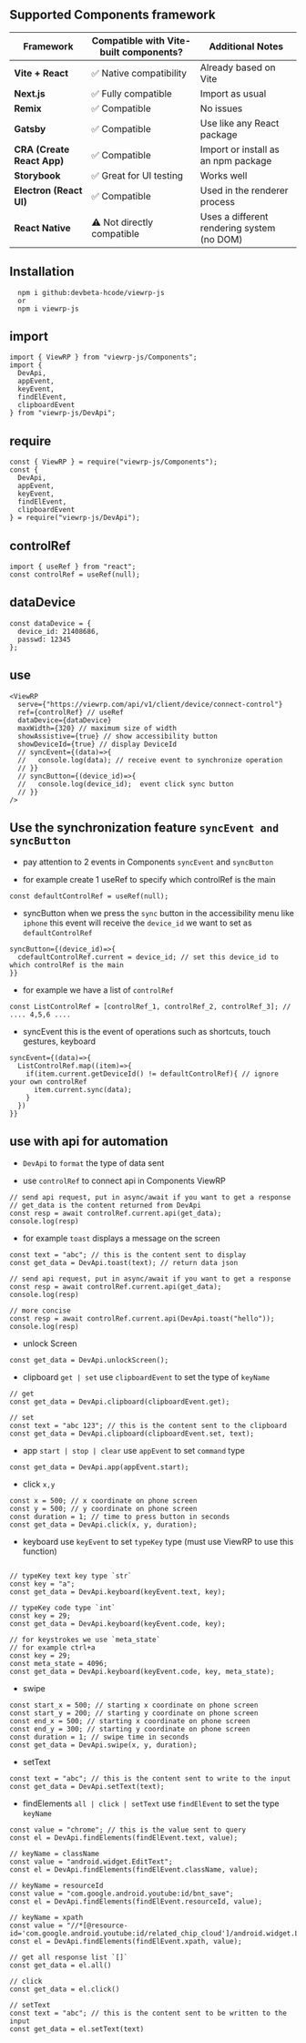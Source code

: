 ## Supported Components framework
| Framework                  | Compatible with Vite-built components?    | Additional Notes                       |
|---------------------------|--------------------------------------------|----------------------------------------|
| **Vite + React**          | ✅ Native compatibility                     | Already based on Vite                  |
| **Next.js**               | ✅ Fully compatible                         | Import as usual                        |
| **Remix**                 | ✅ Compatible                               | No issues                              |
| **Gatsby**                | ✅ Compatible                               | Use like any React package             |
| **CRA (Create React App)**| ✅ Compatible                               | Import or install as an npm package    |
| **Storybook**             | ✅ Great for UI testing                     | Works well                             |
| **Electron (React UI)**   | ✅ Compatible                               | Used in the renderer process           |
| **React Native**          | ⚠️ Not directly compatible                 | Uses a different rendering system (no DOM) |


## Installation

```node
  npm i github:devbeta-hcode/viewrp-js
  or 
  npm i viewrp-js
```

## import

```node
import { ViewRP } from "viewrp-js/Components";
import { 
  DevApi, 
  appEvent, 
  keyEvent, 
  findElEvent, 
  clipboardEvent 
} from "viewrp-js/DevApi";

```

## require

```node
const { ViewRP } = require("viewrp-js/Components");
const { 
  DevApi, 
  appEvent, 
  keyEvent, 
  findElEvent, 
  clipboardEvent 
} = require("viewrp-js/DevApi");

```

## controlRef

```node
import { useRef } from "react";
const controlRef = useRef(null);
```

## dataDevice

```node
const dataDevice = {
  device_id: 21408686,
  passwd: 12345
};
```

## use

```node
<ViewRP
  serve={"https://viewrp.com/api/v1/client/device/connect-control"}
  ref={controlRef} // useRef
  dataDevice={dataDevice}
  maxWidth={320} // maximum size of width
  showAssistive={true} // show accessibility button
  showDeviceId={true} // display DeviceId
  // syncEvent={(data)=>{
  //   console.log(data); // receive event to synchronize operation
  // }}
  // syncButton={(device_id)=>{
  //   console.log(device_id);  event click sync button
  // }}
/>
```

## Use the synchronization feature `syncEvent and syncButton`

- pay attention to 2 events in Components `syncEvent` and `syncButton`

- for example create 1 useRef to specify which controlRef is the main
```node
const defaultControlRef = useRef(null);
```

- syncButton when we press the `sync` button in the accessibility menu like `iphone` this event will receive the `device_id` we want to set as `defaultControlRef`
```node
syncButton={(device_id)=>{
  cdefaultControlRef.current = device_id; // set this device_id to which controlRef is the main
}}
```

- for example we have a list of `controlRef`
```node
const ListControlRef = [controlRef_1, controlRef_2, controlRef_3]; // .... 4,5,6 ....
```

- syncEvent this is the event of operations such as shortcuts, touch gestures, keyboard
```node
syncEvent={(data)=>{
  ListControlRef.map((item)=>{
    if(item.current.getDeviceId() != defaultControlRef){ // ignore your own controlRef
      item.current.sync(data);
    }
  })
}}
```

## use with api for automation

- `DevApi` to `format` the type of data sent

- use `controlRef` to connect api in Components ViewRP
```node
// send api request, put in async/await if you want to get a response
// get_data is the content returned from DevApi
const resp = await controlRef.current.api(get_data);
console.log(resp)
```

- for example `toast` displays a message on the screen
```node
const text = "abc"; // this is the content sent to display
const get_data = DevApi.toast(text); // return data json

// send api request, put in async/await if you want to get a response
const resp = await controlRef.current.api(get_data);
console.log(resp)

// more concise
const resp = await controlRef.current.api(DevApi.toast("hello"));
console.log(resp)
```

- unlock Screen
```node
const get_data = DevApi.unlockScreen();
```

- clipboard `get | set` use `clipboardEvent` to set the type of `keyName`
```node
// get
const get_data = DevApi.clipboard(clipboardEvent.get);

// set
const text = "abc 123"; // this is the content sent to the clipboard
const get_data = DevApi.clipboard(clipboardEvent.set, text);
```

- app `start | stop | clear` use `appEvent` to set `command` type
```node
const get_data = DevApi.app(appEvent.start);
```

- click `x,y`
```node
const x = 500; // x coordinate on phone screen
const y = 500; // y coordinate on phone screen
const duration = 1; // time to press button in seconds
const get_data = DevApi.click(x, y, duration);
```

- keyboard use `keyEvent` to set `typeKey` type (must use ViewRP to use this function)
```node

// typeKey text key type `str`
const key = "a";
const get_data = DevApi.keyboard(keyEvent.text, key);

// typeKey code type `int`
const key = 29;
const get_data = DevApi.keyboard(keyEvent.code, key);

// for keystrokes we use `meta_state`
// for example ctrl+a
const key = 29;
const meta_state = 4096;
const get_data = DevApi.keyboard(keyEvent.code, key, meta_state);

```

- swipe
```node
const start_x = 500; // starting x coordinate on phone screen
const start_y = 200; // starting y coordinate on phone screen
const end_x = 500; // starting x coordinate on phone screen
const end_y = 300; // starting y coordinate on phone screen
const duration = 1; // swipe time in seconds
const get_data = DevApi.swipe(x, y, duration);
```

- setText
```node
const text = "abc"; // this is the content sent to write to the input
const get_data = DevApi.setText(text);
```

- findElements `all | click | setText` use `findElEvent` to set the type `keyName`
```node
const value = "chrome"; // this is the value sent to query
const el = DevApi.findElements(findElEvent.text, value);

// keyName = className
const value = "android.widget.EditText";
const el = DevApi.findElements(findElEvent.className, value);

// keyName = resourceId
const value = "com.google.android.youtube:id/bnt_save";
const el = DevApi.findElements(findElEvent.resourceId, value); 

// keyName = xpath 
const value = "//*[@resource-id='com.google.android.youtube:id/related_chip_cloud']/android.widget.LinearLayout[2]"; 
const el = DevApi.findElements(findElEvent.xpath, value); 

// get all response list `[]` 
const get_data = el.all() 

// click 
const get_data = el.click() 

// setText 
const text = "abc"; // this is the content sent to be written to the input 
const get_data = el.setText(text)
```